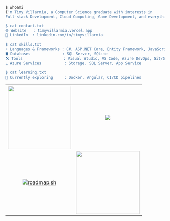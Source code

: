 ```bash
$ whoami
I'm Timy Villarmia, a Computer Science graduate with interests in
Full-stack Development, Cloud Computing, Game Development, and everything in between.

$ cat contact.txt
🌐 Website   : timyvillarmia.vercel.app
💼 LinkedIn  : linkedin.com/in/timyvillarmia

$ cat skills.txt
⚡ Languages & Frameworks : C#, ASP.NET Core, Entity Framework, JavaScript, React, Astro
🛢️ Databases              : SQL Server, SQLite
🛠️ Tools                  : Visual Studio, VS Code, Azure DevOps, Git/GitHub, Postman, Bruno
☁️ Azure Services          : Storage, SQL Server, App Service

$ cat learning.txt
📖 Currently exploring     : Docker, Angular, CI/CD pipelines
```

<table align="center" width="100%"> 
      <tr> 
    <td align="center"> 
       <img height=200 align="center" src="https://github-readme-stats.vercel.app/api?username=TimyVillarmia&theme=dark&show_icons=true&hide_border=true&count_private=true" />
    </td> 
    <td align="center">
       <img src="https://github-readme-stats.vercel.app/api/top-langs/?username=TimyVillarmia&layout=compact&hide=html&count_private=true&langs_count=10&theme=dark"/>
    </td> 
   </tr> 
   <tr> 
    <td align="center"> 
       <a href="https://roadmap.sh"><img src="https://roadmap.sh/card/wide/6491a74edb7de05a7a70d4c4?variant=dark&roadmaps=system-design%2Cdevops%2Cangular%2Cdocker" alt="roadmap.sh"/></a>
    </td> 
    <td align="center">
       <img height=200 align="center" src="https://github-readme-streak-stats.herokuapp.com/?user=TimyVillarmia&theme=dark&hide_border=true" />
    </td> 
   </tr> 
</table>


